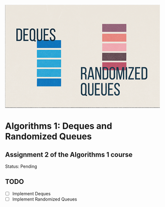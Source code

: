 ![image](./logo.png)
# Algorithms 1: Deques and Randomized Queues

## Assignment 2 of the Algorithms 1 course

Status: Pending

## TODO

- [ ] Implement Deques
- [ ] Implement Randomized Queues
